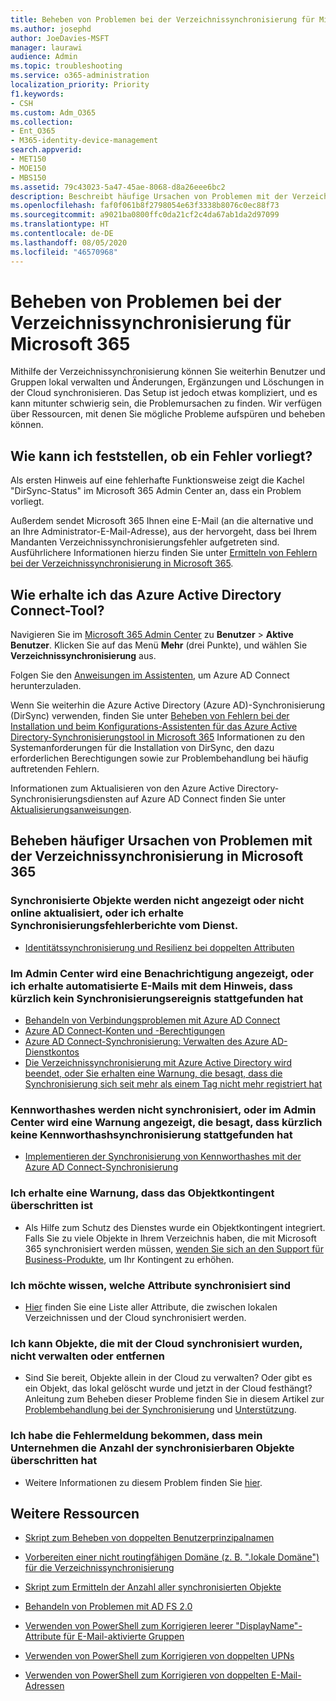```yaml
---
title: Beheben von Problemen bei der Verzeichnissynchronisierung für Microsoft 365
ms.author: josephd
author: JoeDavies-MSFT
manager: laurawi
audience: Admin
ms.topic: troubleshooting
ms.service: o365-administration
localization_priority: Priority
f1.keywords:
- CSH
ms.custom: Adm_O365
ms.collection:
- Ent_O365
- M365-identity-device-management
search.appverid:
- MET150
- MOE150
- MBS150
ms.assetid: 79c43023-5a47-45ae-8068-d8a26eee6bc2
description: Beschreibt häufige Ursachen von Problemen mit der Verzeichnissynchronisierung in Office 365 und bietet ein paar Methoden, wie man diese Probleme beheben kann.
ms.openlocfilehash: faf0f061b8f2798054e63f3338b8076c0ec88f73
ms.sourcegitcommit: a9021ba0800ffc0da21cf2c4da67ab1da2d97099
ms.translationtype: HT
ms.contentlocale: de-DE
ms.lasthandoff: 08/05/2020
ms.locfileid: "46570968"
---
```

# <a name="fixing-problems-with-directory-synchronization-for-microsoft-365"></a>Beheben von Problemen bei der Verzeichnissynchronisierung für Microsoft 365

Mithilfe der Verzeichnissynchronisierung können Sie weiterhin Benutzer und Gruppen lokal verwalten und Änderungen, Ergänzungen und Löschungen in der Cloud synchronisieren. Das Setup ist jedoch etwas kompliziert, und es kann mitunter schwierig sein, die Problemursachen zu finden. Wir verfügen über Ressourcen, mit denen Sie mögliche Probleme aufspüren und beheben können.
  
## <a name="how-do-i-know-if-something-is-wrong"></a>Wie kann ich feststellen, ob ein Fehler vorliegt?

Als ersten Hinweis auf eine fehlerhafte Funktionsweise zeigt die Kachel "DirSync-Status" im Microsoft 365 Admin Center an, dass ein Problem vorliegt.
  
Außerdem sendet Microsoft 365 Ihnen eine E-Mail (an die alternative und an Ihre Administrator-E-Mail-Adresse), aus der hervorgeht, dass bei Ihrem Mandanten Verzeichnissynchronisierungsfehler aufgetreten sind. Ausführlichere Informationen hierzu finden Sie unter [Ermitteln von Fehlern bei der Verzeichnissynchronisierung in Microsoft 365](identify-directory-synchronization-errors.md).
  
## <a name="how-do-i-get-azure-active-directory-connect-tool"></a>Wie erhalte ich das Azure Active Directory Connect-Tool?

Navigieren Sie im [Microsoft 365 Admin Center](https://admin.microsoft.com) zu **Benutzer** \> **Aktive Benutzer**. Klicken Sie auf das Menü **Mehr** (drei Punkte), und wählen Sie **Verzeichnissynchronisierung** aus. 
  
Folgen Sie den [Anweisungen im Assistenten](set-up-directory-synchronization.md), um Azure AD Connect herunterzuladen. 
  
Wenn Sie weiterhin die Azure Active Directory (Azure AD)-Synchronisierung (DirSync) verwenden, finden Sie unter [Beheben von Fehlern bei der Installation und beim Konfigurations-Assistenten für das Azure Active Directory-Synchronisierungstool in Microsoft 365](https://go.microsoft.com/fwlink/p/?LinkId=396717) Informationen zu den Systemanforderungen für die Installation von DirSync, den dazu erforderlichen Berechtigungen sowie zur Problembehandlung bei häufig auftretenden Fehlern. 
  
Informationen zum Aktualisieren von den Azure Active Directory-Synchronisierungsdiensten auf Azure AD Connect finden Sie unter [Aktualisierungsanweisungen](https://go.microsoft.com/fwlink/p/?LinkId=733240).
  
## <a name="resolving-common-causes-of-problems-with-directory-synchronization-in-microsoft-365"></a>Beheben häufiger Ursachen von Problemen mit der Verzeichnissynchronisierung in Microsoft 365

### <a name="synchronized-objects-arent-appearing-or-updating-online-or-im-getting-synchronization-error-reports-from-the-service"></a>Synchronisierte Objekte werden nicht angezeigt oder nicht online aktualisiert, oder ich erhalte Synchronisierungsfehlerberichte vom Dienst.

- [Identitätssynchronisierung und Resilienz bei doppelten Attributen](https://docs.microsoft.com/azure/active-directory/hybrid/how-to-connect-syncservice-duplicate-attribute-resiliency)

### <a name="i-have-an-alert-in-the-admin-center-or-am-receiving-automated-emails-that-there-hasnt-been-a-recent-synchronization-event"></a>Im Admin Center wird eine Benachrichtigung angezeigt, oder ich erhalte automatisierte E-Mails mit dem Hinweis, dass kürzlich kein Synchronisierungsereignis stattgefunden hat
- [Behandeln von Verbindungsproblemen mit Azure AD Connect](https://docs.microsoft.com/azure/active-directory/hybrid/tshoot-connect-connectivity)
- [Azure AD Connect-Konten und -Berechtigungen](https://go.microsoft.com/fwlink/p/?LinkId=820598)
- [Azure AD Connect-Synchronisierung: Verwalten des Azure AD-Dienstkontos](https://docs.microsoft.com/azure/active-directory/hybrid/how-to-connect-azureadaccount)
- [Die Verzeichnissynchronisierung mit Azure Active Directory wird beendet, oder Sie erhalten eine Warnung, die besagt, dass die Synchronisierung sich seit mehr als einem Tag nicht mehr registriert hat](https://support.microsoft.com/help/2882421/directory-synchronization-to-azure-active-directory-stops-or-you-re-warned-that-sync-hasn-t-registered-in-more-than-a-day)

### <a name="password-hashes-arent-synchronizing-or-im-seeing-an-alert-in-the-admin-center-that-there-hasnt-been-a-recent-password-hash-synchronization"></a>Kennworthashes werden nicht synchronisiert, oder im Admin Center wird eine Warnung angezeigt, die besagt, dass kürzlich keine Kennworthashsynchronisierung stattgefunden hat
- [Implementieren der Synchronisierung von Kennworthashes mit der Azure AD Connect-Synchronisierung](https://docs.microsoft.com/azure/active-directory/hybrid/how-to-connect-password-hash-synchronization)

### <a name="im-seeing-an-alert-that-object-quota-exceeded"></a>Ich erhalte eine Warnung, dass das Objektkontingent überschritten ist
- Als Hilfe zum Schutz des Dienstes wurde ein Objektkontingent integriert. Falls Sie zu viele Objekte in Ihrem Verzeichnis haben, die mit Microsoft 365 synchronisiert werden müssen, [wenden Sie sich an den Support für Business-Produkte](https://support.office.com/article/32a17ca7-6fa0-4870-8a8d-e25ba4ccfd4b), um Ihr Kontingent zu erhöhen.

### <a name="i-need-to-know-which-attributes-are-synchronized"></a>Ich möchte wissen, welche Attribute synchronisiert sind
- [Hier](https://go.microsoft.com/fwlink/p/?LinkId=396719) finden Sie eine Liste aller Attribute, die zwischen lokalen Verzeichnissen und der Cloud synchronisiert werden.

### <a name="i-cant-manage-or-remove-objects-that-were-synchronized-to-the-cloud"></a>Ich kann Objekte, die mit der Cloud synchronisiert wurden, nicht verwalten oder entfernen
- Sind Sie bereit, Objekte allein in der Cloud zu verwalten? Oder gibt es ein Objekt, das lokal gelöscht wurde und jetzt in der Cloud festhängt? Anleitung zum Beheben dieser Probleme finden Sie in diesem Artikel zur [Problembehandlung bei der Synchronisierung](https://go.microsoft.com/fwlink/p/?linkid=842044) und [Unterstützung](https://go.microsoft.com/fwlink/p/?LinkId=396720).

### <a name="i-got-an-error-message-that-my-company-has-exceeded-the-number-of-objects-that-can-be-synchronized"></a>Ich habe die Fehlermeldung bekommen, dass mein Unternehmen die Anzahl der synchronisierbaren Objekte überschritten hat
- Weitere Informationen zu diesem Problem finden Sie [hier](https://go.microsoft.com/fwlink/p/?LinkId=396721).
   
## <a name="other-resources"></a>Weitere Ressourcen

- [Skript zum Beheben von doppelten Benutzerprinzipalnamen](https://go.microsoft.com/fwlink/p/?LinkId=396725)
    
- [Vorbereiten einer nicht routingfähigen Domäne (z. B. ".lokale Domäne") für die Verzeichnissynchronisierung](prepare-a-non-routable-domain-for-directory-synchronization.md)
    
- [Skript zum Ermitteln der Anzahl aller synchronisierten Objekte](https://go.microsoft.com/fwlink/p/?LinkId=396726)
    
- [Behandeln von Problemen mit AD FS 2.0](https://go.microsoft.com/fwlink/p/?LinkId=396727)
    
- [Verwenden von PowerShell zum Korrigieren leerer "DisplayName"-Attribute für E-Mail-aktivierte Gruppen](https://go.microsoft.com/fwlink/p/?LinkId=396728)
    
- [Verwenden von PowerShell zum Korrigieren von doppelten UPNs](https://go.microsoft.com/fwlink/p/?LinkId=396730)
    
- [Verwenden von PowerShell zum Korrigieren von doppelten E-Mail-Adressen](https://go.microsoft.com/fwlink/p/?LinkId=396731)
    
